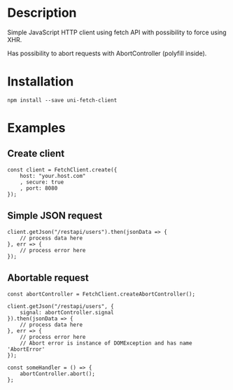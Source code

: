# Description
Simple JavaScript HTTP client using fetch API with possibility to force using XHR.

Has possibility to abort requests with AbortController (polyfill inside).

# Installation
`npm install --save uni-fetch-client`

# Examples
## Create client
```
const client = FetchClient.create({
    host: "your.host.com"
    , secure: true
    , port: 8080
});
```

## Simple JSON request
```
client.getJson("/restapi/users").then(jsonData => {
    // process data here
}, err => {
    // process error here
});
```

## Abortable request
```
const abortController = FetchClient.createAbortController();

client.getJson("/restapi/users", {
    signal: abortController.signal
}).then(jsonData => {
    // process data here
}, err => {
    // process error here
    // Abort error is instance of DOMException and has name 'AbortError'
});

const someHandler = () => {
    abortController.abort();
};
```